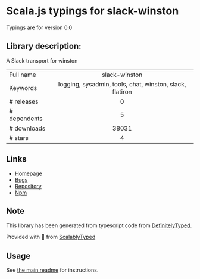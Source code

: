 
# Scala.js typings for slack-winston

Typings are for version 0.0

## Library description:
A Slack transport for winston

|                    |                 |
| ------------------ | :-------------: |
| Full name          | slack-winston |
| Keywords           | logging, sysadmin, tools, chat, winston, slack, flatiron |
| # releases         | 0 |
| # dependents       | 5 |
| # downloads        | 38031 |
| # stars            | 4 |

## Links
- [Homepage](https://github.com/niftylettuce/slack-winston#readme)
- [Bugs](https://github.com/niftylettuce/slack-winston/issues)
- [Repository](https://github.com/niftylettuce/slack-winston)
- [Npm](https://www.npmjs.com/package/slack-winston)
    


## Note
This library has been generated from typescript code from [DefinitelyTyped](https://definitelytyped.org).

Provided with :purple_heart: from [ScalablyTyped](https://github.com/oyvindberg/ScalablyTyped)

## Usage
See [the main readme](../../readme.md) for instructions.


